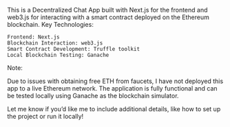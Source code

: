 This is a Decentralized Chat App built with Next.js for the frontend and web3.js for interacting with a smart contract deployed on the Ethereum blockchain.
Key Technologies:

    Frontend: Next.js
    Blockchain Interaction: web3.js
    Smart Contract Development: Truffle toolkit
    Local Blockchain Testing: Ganache

Note:

Due to issues with obtaining free ETH from faucets, I have not deployed this app to a live Ethereum network. The application is fully functional and can be tested locally using Ganache as the blockchain simulator.

Let me know if you’d like me to include additional details, like how to set up the project or run it locally!
